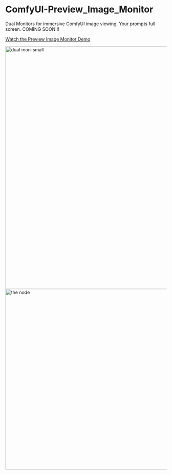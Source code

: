 # ComfyUI-Preview_Image_Monitor
Dual Monitors for immersive ComfyUI image viewing. Your prompts full screen. COMING SOON!!!

<a href="https://www.youtube.com/watch?v=YIYe2KDTLrA" target="_blank">Watch the Preview Image Monitor Demo</a>

<img width="1008" height="756" alt="dual mon-small" src="https://github.com/user-attachments/assets/6d6a9807-fea9-469d-9d9e-82475a48c91c" />
<img width="712" height="563" alt="the node" src="https://github.com/user-attachments/assets/f76eabda-e5b2-444f-beec-e5c09dbf8675" />
